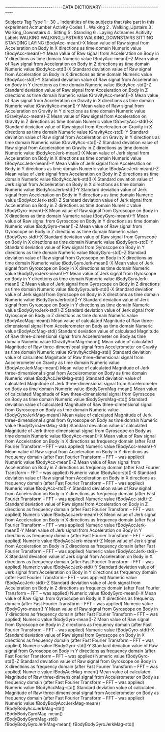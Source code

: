 -----------------------------DATA DICTIONARY---------------------------------

Subjects
		Tag Type
			1 – 30 	.. Indentities of the subjects that take part in this experiment
Actnumber
		Activity Codes
			1	. Walking
			2	. Walking_Upstairs
			3	. Walking_Downstairs
			4	. Sitting
			5	. Standing
			6	. Laying
Actnames
		Acitivity Labels
			WALKING
			WALKING_UPSTAIRS
			WALKING_DOWNSTAIRS
			SITTING
			STANDING
			LAYING
tBodyAcc-mean()-X
		Mean value of Raw signal from Acceleration on Body in X directions as time domain
			Numeric value
tBodyAcc-mean()-Y
		Mean value of Raw signal from Acceleration on Body in Y directions as time domain
			Numeric value
tBodyAcc-mean()-Z
		Mean value of Raw signal from Acceleration on Body in Z directions as time domain
			Numeric value
tBodyAcc-std()-X
		Standard deviation value of Raw signal from Acceleration on Body in X directions as time domain
			Numeric value
tBodyAcc-std()-Y
		Standard deviation value of Raw signal from Acceleration on Body in Y directions as time domain
			Numeric value
tBodyAcc-std()-Z
		Standard deviation value of Raw signal from Acceleration on Body in Z directions as time domain
			Numeric value
tGravityAcc-mean()-X
		Mean value of Raw signal from Acceleration on Gravity in X directions as time domain
			Numeric value
tGravityAcc-mean()-Y
		Mean value of Raw signal from Acceleration on Gravity in Y directions as time domain
			Numeric value
tGravityAcc-mean()-Z
		Mean value of Raw signal from Acceleration on Gravity in Z directions as time domain
			Numeric value
tGravityAcc-std()-X
		Standard deviation value of Raw signal from Acceleration on Gravity in X directions as time domain
			Numeric value
tGravityAcc-std()-Y
		Standard deviation value of Raw signal from Acceleration on Gravity in Y directions as time domain
			Numeric value
tGravityAcc-std()-Z
		Standard deviation value of Raw signal from Acceleration on Gravity in Z directions as time domain
			Numeric value
tBodyAccJerk-mean()-X
		Mean value of Jerk signal from Acceleration on Body in X directions as time domain
			Numeric value
tBodyAccJerk-mean()-Y
		Mean value of Jerk signal from Acceleration on Body in Y directions as time domain
			Numeric value
tBodyAccJerk-mean()-Z
		Mean value of Jerk signal from Acceleration on Body in Z directions as time domain
			Numeric value
tBodyAccJerk-std()-X
		Standard deviation value of Jerk signal from Acceleration on Body in X directions as time domain
			Numeric value
tBodyAccJerk-std()-Y
		Standard deviation value of Jerk signal from Acceleration on Body in Y directions as time domain
			Numeric value
tBodyAccJerk-std()-Z
		Standard deviation value of Jerk signal from Acceleration on Body in Z directions as time domain
			Numeric value
tBodyGyro-mean()-X
		Mean value of Raw signal from Gyroscope on Body in X directions as time domain
			Numeric value
tBodyGyro-mean()-Y
		Mean value of Raw signal from Gyroscope on Body in Y directions as time domain
			Numeric value
tBodyGyro-mean()-Z
		Mean value of Raw signal from Gyroscope on Body in Z directions as time domain
			Numeric value
tBodyGyro-std()-X
		Standard deviation value of Raw signal from Gyroscope on Body in X directions as time domain
			Numeric value
tBodyGyro-std()-Y
		Standard deviation value of Raw signal from Gyroscope on Body in Y directions as time domain
			Numeric value
tBodyGyro-std()-Z
		Standard deviation value of Raw signal from Gyroscope on Body in X directions as time domain
			Numeric value
tBodyGyroJerk-mean()-X
		Mean value of Jerk signal from Gyroscope on Body in X directions as time domain
			Numeric value
tBodyGyroJerk-mean()-Y
		Mean value of Jerk signal from Gyroscope on Body in Y directions as time domain
			Numeric value
tBodyGyroJerk-mean()-Z
		Mean value of Jerk signal from Gyroscope on Body in Z directions as time domain
			Numeric value
tBodyGyroJerk-std()-X
		Standard deviation value of Jerk signal from Gyroscope on Body in X directions as time domain
			Numeric value
tBodyGyroJerk-std()-Y
		Standard deviation value of Jerk signal from Gyroscope on Body in Y directions as time domain
			Numeric value
tBodyGyroJerk-std()-Z
		Standard deviation value of Jerk signal from Gyroscope on Body in Z directions as time domain
			Numeric value
tBodyAccMag-mean()
		Mean value of calculated Magnitude of Raw three-dimensional signal from Accelerometer on Body as time domain
			Numeric value
tBodyAccMag-std()
		Standard deviation value of calculated Magnitude of Raw three-dimensional signal from Accelerometer on Body as time domain
			Numeric value
tGravityAccMag-mean()
		Mean value of calculated Magnitude of Raw three-dimensional signal from Accelerometer on Gravity as time domain
			Numeric value
tGravityAccMag-std()
		Standard deviation value of calculated Magnitude of Raw three-dimensional signal from Accelerometer on Gravity as time domain
			Numeric value
tBodyAccJerkMag-mean()
		Mean value of calculated Magnitude of Jerk three-dimensional signal from Accelerometer on Body as time domain
			Numeric value
tBodyAccJerkMag-std()
		Standard deviation value of calculated Magnitude of Jerk three-dimensional signal from Accelerometer on Body as time domain
			Numeric value
tBodyGyroMag-mean()
		Mean value of calculated Magnitude of Raw three-dimensional signal from Gyroscope on Body as time domain
			Numeric value
tBodyGyroMag-std()
		Standard deviation value of calculated Magnitude of Raw three-dimensional signal from Gyroscope on Body as time domain
			Numeric value
tBodyGyroJerkMag-mean()
		Mean value of calculated Magnitude of Jerk three-dimensional signal from Gyroscope on Body as time domain
			Numeric value
tBodyGyroJerkMag-std()
		Standard deviation value of calculated Magnitude of Jerk three-dimensional signal from Gyroscope on Body as time domain
			Numeric value
fBodyAcc-mean()-X
		Mean value of Raw signal from Acceleration on Body in X directions as frequency domain (after Fast Fourier Transform – FFT – was applied)
			Numeric value
fBodyAcc-mean()-Y
		Mean value of Raw signal from Acceleration on Body in Y directions as frequency domain (after Fast Fourier Transform – FFT – was applied)
			Numeric value
fBodyAcc-mean()-Z
		Mean value of Raw signal from Acceleration on Body in Z directions as frequency domain (after Fast Fourier Transform – FFT – was applied)
			Numeric value
fBodyAcc-std()-X
		Standard deviation value of Raw signal from Acceleration on Body in X directions as frequency domain (after Fast Fourier Transform – FFT – was applied)
			Numeric value
fBodyAcc-std()-Y
		Standard deviation value of Raw signal from Acceleration on Body in Y directions as frequency domain (after Fast Fourier Transform – FFT – was applied)
			Numeric value
fBodyAcc-std()-Z
		Standard deviation value of Raw signal from Acceleration on Body in Z directions as frequency domain (after Fast Fourier Transform – FFT – was applied)
			Numeric value
fBodyAccJerk-mean()-X
		Mean value of Jerk signal from Acceleration on Body in X directions as frequency domain (after Fast Fourier Transform – FFT – was applied)
			Numeric value
fBodyAccJerk-mean()-Y
		Mean value of Jerk signal from Acceleration on Body in Y directions as frequency domain (after Fast Fourier Transform – FFT – was applied)
			Numeric value
fBodyAccJerk-mean()-Z
			Mean value of Jerk signal from Acceleration on Body in Z directions as frequency domain (after Fast Fourier Transform – FFT – was applied)
			Numeric value
fBodyAccJerk-std()-X
		Standard deviation value of Jerk signal from Acceleration on Body in X directions as frequency domain (after Fast Fourier Transform – FFT – was applied)
			Numeric value
fBodyAccJerk-std()-Y
		Standard deviation value of Jerk signal from Acceleration on Body in Y directions as frequency domain (after Fast Fourier Transform – FFT – was applied)
			Numeric value
fBodyAccJerk-std()-Z
		Standard deviation value of Jerk signal from Acceleration on Body in Z directions as frequency domain (after Fast Fourier Transform – FFT – was applied)
			Numeric value
fBodyGyro-mean()-X
		Mean value of Raw signal from Gyroscope on Body in X directions as frequency domain (after Fast Fourier Transform – FFT – was applied)
			Numeric value
fBodyGyro-mean()-Y
		Mean value of Raw signal from Gyroscope on Body in Y directions as frequency domain (after Fast Fourier Transform – FFT – was applied)
			Numeric value
fBodyGyro-mean()-Z
		Mean value of Raw signal from Gyroscope on Body in Z directions as frequency domain (after Fast Fourier Transform – FFT – was applied)
			Numeric value
fBodyGyro-std()-X
		Standard deviation value of Raw signal from Gyroscope on Body in X directions as frequency domain (after Fast Fourier Transform – FFT – was applied)
			Numeric value
fBodyGyro-std()-Y
		Standard deviation value of Raw signal from Gyroscope on Body in Y directions as frequency domain (after Fast Fourier Transform – FFT – was applied)
			Numeric value
fBodyGyro-std()-Z
		Standard deviation value of Raw signal from Gyroscope on Body in X directions as frequency domain (after Fast Fourier Transform – FFT – was applied)
			Numeric value
fBodyAccMag-mean()
		Mean value of calculated Magnitude of Raw three-dimensional signal from Accelerometer on Body as frequency domain (after Fast Fourier Transform – FFT – was applied)
			Numeric value
fBodyAccMag-std()
		Standard deviation value of calculated Magnitude of Raw three-dimensional signal from Accelerometer on Body as frequency domain (after Fast Fourier Transform – FFT – was applied)
			Numeric value
fBodyBodyAccJerkMag-mean()  
fBodyBodyAccJerkMag-std()   
fBodyBodyGyroMag-mean()    
fBodyBodyGyroMag-std()      
fBodyBodyGyroJerkMag-mean() 
fBodyBodyGyroJerkMag-std()
